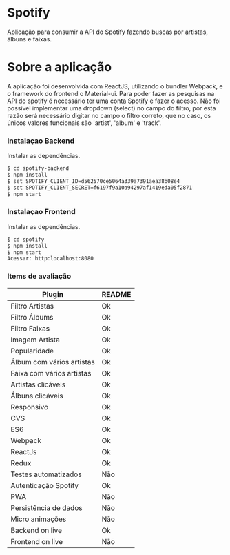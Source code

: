 # Spotify

Aplicação para consumir a API do Spotify fazendo buscas por artistas, álbuns e faixas.

# Sobre a aplicação

A aplicação foi desenvolvida com ReactJS, utilizando o bundler Webpack, e o framework do frontend o Material-ui.
Para poder fazer as pesquisas na API do spotify é necessário ter uma conta Spotify e fazer o acesso.
Não foi possível implementar uma dropdown (select) no campo do filtro, por esta razão será necessário digitar no campo o filtro correto, que no caso, os únicos valores funcionais são 'artist', 'album' e 'track'.

### Instalaçao Backend

Instalar as dependências.

```sh
$ cd spotify-backend
$ npm install 
$ set SPOTIFY_CLIENT_ID=d562570ce5064a339a7391aea38b08e4
$ set SPOTIFY_CLIENT_SECRET=f6197f9a10a94297af1419eda05f2871
$ npm start
```

### Instalaçao Frontend

Instalar as dependências.

```sh
$ cd spotify
$ npm install 
$ npm start
Acessar: http:localhost:8080
```

### Items de avaliação

| Plugin | README |
| ------ | ------ |
| Filtro Artistas | Ok |
| Filtro Álbums | Ok |
| Filtro Faixas | Ok |
| Imagem Artista | Ok |
| Popularidade | Ok |
| Álbum com vários artistas | Ok |
|Faixa com vários artistas| Ok|
|Artistas clicáveis| Ok |
|Álbuns clicáveis | Ok |
|Responsivo| Ok|
|CVS| Ok|
|ES6|Ok|
|Webpack|Ok|
|ReactJs|Ok|
|Redux| Ok|
|Testes automatizados| Não|
|Autenticação Spotify| Ok|
|PWA|Não|
|Persistência de dados|Não|
|Micro animações|Não|
|Backend on live|Ok|
|Frontend on live|Não|
